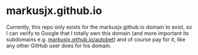 # markusjx.github.io
 Currently, this repo only exists for the markusjx.github.io domain to exist, so I can verify to Google that I totally own this domain (and more important its subdomains e.g. [markusjx.github.io/autobet](https://markusjx.github.io/autobet/)) and of course pay for it, like any other GitHub user does for his domain.
